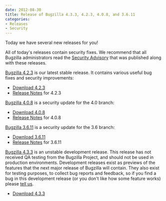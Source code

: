 ```yaml
---
date: 2012-08-30
title: Release of Bugzilla 4.3.3, 4.2.3, 4.0.8, and 3.6.11
categories:
- Releases
- Security
---
```


Today we have several new releases for you!

All of today's releases contain security fixes. We recommend that all Bugzilla administrators read the [Security Advisory](/security/3.6.10/) that was published along with these releases.

[Bugzilla 4.2.3](/releases/4.2.3/) is our latest stable release. It contains various useful bug fixes and security improvements:

*   [Download 4.2.3](/download/#v42)
*   [Release Notes](/releases/4.2.3/) for 4.2.3

[Bugzilla 4.0.8](/releases/4.0.8/) is a security update for the 4.0 branch:

*   [Download 4.0.8](/download/#v40)
*   [Release Notes](/releases/4.0.8/) for 4.0.8

[Bugzilla 3.6.11](/releases/3.6.11/) is a security update for the 3.6 branch:

*   [Download 3.6.11](/download/#v36)
*   [Release Notes](/releases/3.6.11/) for 3.6.11

[Bugzilla 4.3.3](/releases/4.4/) is an unstable development release. This release has not received QA testing from the Bugzilla Project, and should not be used in production environments. Development releases exist as previews of the features that the next major release of Bugzilla will contain. They also exist for testing purposes, to collect bug reports and feedback, so if you find a bug in this development release (or you don't like how some feature works) please [tell us](/developers/reporting_bugs.html).

*   [Download 4.3.3](/download/#v44)

